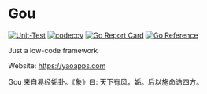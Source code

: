 # Gou

[![Unit-Test](https://github.com/YaoApp/gou/actions/workflows/unit-test.yml/badge.svg)](https://github.com/YaoApp/gou/actions/workflows/unit-test.yml)
[![codecov](https://codecov.io/gh/YaoApp/gou/branch/main/graph/badge.svg?token=0Y9nhoBud9)](https://codecov.io/gh/YaoApp/gou)
[![Go Report Card](https://goreportcard.com/badge/github.com/YaoApp/gou)](https://goreportcard.com/report/github.com/YaoApp/gou)
[![Go Reference](https://pkg.go.dev/badge/github.com/yaoapp/gou.svg)](https://pkg.go.dev/github.com/yaoapp/gou)

Just a low-code framework

Website: https://yaoapps.com

Gou 来自易经姤卦。《象》曰: 天下有风，姤。后以施命诰四方。
